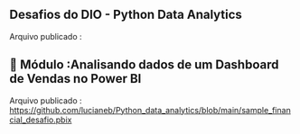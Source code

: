 ## Desafios do DIO - Python Data Analytics

Arquivo publicado : 

## 📒 Módulo :Analisando dados de um Dashboard de Vendas no Power BI
Arquivo publicado : https://github.com/lucianeb/Python_data_analytics/blob/main/sample_financial_desafio.pbix

